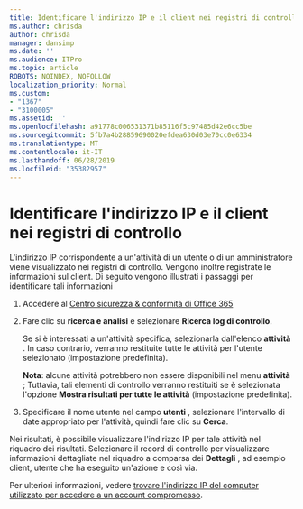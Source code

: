 ```yaml
---
title: Identificare l'indirizzo IP e il client nei registri di controllo
ms.author: chrisda
author: chrisda
manager: dansimp
ms.date: ''
ms.audience: ITPro
ms.topic: article
ROBOTS: NOINDEX, NOFOLLOW
localization_priority: Normal
ms.custom:
- "1367"
- "3100005"
ms.assetid: ''
ms.openlocfilehash: a91778c006531371b85116f5c97485d42e6cc5be
ms.sourcegitcommit: 5fb7a4b28859690020efdea630d03e70cc0e6334
ms.translationtype: MT
ms.contentlocale: it-IT
ms.lasthandoff: 06/28/2019
ms.locfileid: "35382957"
---
```

# <a name="identify-ip-address-and-client-in-audit-logs"></a>Identificare l'indirizzo IP e il client nei registri di controllo

L'indirizzo IP corrispondente a un'attività di un utente o di un amministratore viene visualizzato nei registri di controllo. Vengono inoltre registrate le informazioni sul client. Di seguito vengono illustrati i passaggi per identificare tali informazioni

1. Accedere al [Centro sicurezza & conformità di Office 365](https://protection.office.com/)

2. Fare clic su **ricerca e analisi** e selezionare **Ricerca log di controllo**.

   Se si è interessati a un'attività specifica, selezionarla dall'elenco **attività** . In caso contrario, verranno restituite tutte le attività per l'utente selezionato (impostazione predefinita).

   **Nota**: alcune attività potrebbero non essere disponibili nel menu **attività** ; Tuttavia, tali elementi di controllo verranno restituiti se è selezionata l'opzione **Mostra risultati per tutte le attività** (impostazione predefinita).

3. Specificare il nome utente nel campo **utenti** , selezionare l'intervallo di date appropriato per l'attività, quindi fare clic su **Cerca**.

Nei risultati, è possibile visualizzare l'indirizzo IP per tale attività nel riquadro dei risultati. Selezionare il record di controllo per visualizzare informazioni dettagliate nel riquadro a comparsa dei **Dettagli** , ad esempio client, utente che ha eseguito un'azione e così via.

Per ulteriori informazioni, vedere [trovare l'indirizzo IP del computer utilizzato per accedere a un account compromesso](https://docs.microsoft.com/office365/securitycompliance/auditing-troubleshooting-scenarios#finding-the-ip-address-of-the-computer-used-to-access-a-compromised-account).
